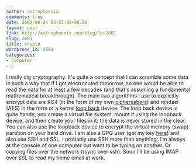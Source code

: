 ```yaml
---
author: astrophoenix
comments: true
date: 2002-08-24 03:03:00+00:00
layout: post
link: http://astrophoenix.com/blog/?p=2681
slug: 2681
title: crypto
wordpress_id: 2681
categories:
- Computer
---
```


I really dig cryptography. It's quite a concept that I can scramble some data in such a way that if I got electrocuted tomorrow, no one would be able to read the data for at least a few decades (and that's assuming a fundamental mathematical breakthrough).  The main two algorithms I use to explicitly encrypt data are RC4 (in the form of my own [ciphersabers](http://ciphersaber.gurus.com)) and rijndael (AES) in the form of a kernel [loop back](http://loop-aes.sourceforge.net) device. The loop back device is quite handy; you create a virtual file system, mount it using the loopback device, and then create your files in it; the data is never stored in the clear. You can also use the loopback device to encrypt the virtual memory (swap) partition on your hard drive.  I am also a GPG user (get my key [here](http://www.desertsol.com/~kevin/keys.html)) and also use SSH and SSL. I probably use SSH more than anything; I'm always at the console of one computer but want to be typing on another. Or copying files over the network (rsync over ssh). Soon I'll be using IMAP over SSL to read my home email at work.
